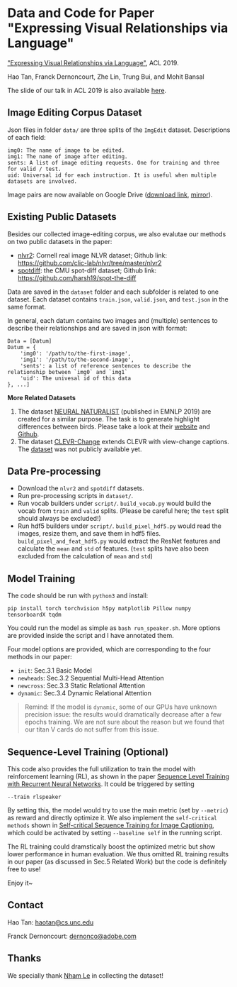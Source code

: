 # Data and Code for Paper "Expressing Visual Relationships via Language"
["Expressing Visual Relationships via Language"](https://arxiv.org/pdf/1906.07689.pdf), ACL 2019.

Hao Tan, Franck Dernoncourt, Zhe Lin, Trung Bui, and Mohit Bansal 

The slide of our talk in ACL 2019 is also available [here](http://www.cs.unc.edu/~airsplay/Hao_ACL_2019_slide.pdf).

## Image Editing Corpus Dataset
Json files in folder `data/` are three splits of the `ImgEdit` dataset. 
Descriptions of each field:
```
img0: The name of image to be edited.
img1: The name of image after editing.
sents: A list of image editing requests. One for training and three for valid / test.
uid: Universal id for each instruction. It is useful when multiple datasets are involved.
```

Image pairs are now available on Google Drive ([download link](https://drive.google.com/drive/folders/1p_hkPwRUiLl1RHV3DkzQk3ti-GzHzT7O?usp=sharing), [mirror](https://archive.org/details/image-editing-dataset)).


## Existing Public Datasets
Besides our collected image-editing corpus, we also evalutae our methods on two public datasets in the paper:
- [nlvr2](https://arxiv.org/pdf/1811.00491.pdf): Cornell real image NLVR dataset; Github link: <https://github.com/clic-lab/nlvr/tree/master/nlvr2>
- [spotdiff](https://arxiv.org/pdf/1808.10584.pdf): the CMU spot-diff dataset; Github link: <https://github.com/harsh19/spot-the-diff>

Data are saved in the `dataset` folder and each subfolder is related to one dataset.
Each dataset contains `train.json`, `valid.json`, and `test.json` in the same format.

In general, each datum contains two images and (multiple) sentences to describe their relationships and are saved in json with format:
```
Data = [Datum]
Datum = {
    'img0': '/path/to/the-first-image',
    'img1': '/path/to/the-second-image',
    'sents': a list of reference sentences to describe the relationship between `img0` and `img1`
    'uid': The univesal id of this data
}, ...]
```

**More Related Datasets** 
1. The dataset [NEURAL NATURALIST](https://arxiv.org/abs/1909.04101) (published in EMNLP 2019) are created for a similar purpose. The task is to generate highlight differences between birds. Please take a look at their [website](https://mbforbes.github.io/neural-naturalist/#on-the-shoulders-of-Giants) and [Github](https://github.com/google-research-datasets/birds-to-words). 
2. The dataset [CLEVR-Change](https://arxiv.org/pdf/1901.02527.pdf) extends CLEVR with view-change captions. The [dataset](https://github.com/Seth-Park/viewpoint-invariant-change-captioning) was not publicly available yet. 

## Data Pre-processing

- Download the `nlvr2` and `spotdiff` datasets.
- Run pre-processing scripts in `dataset/`.
- Run vocab builders under `script/`. `build_vocab.py` would build the vocab from `train` and `valid` splits. (Please be careful here; the `test` split should always be excluded!)
- Run hdf5 builders under `script/`. `build_pixel_hdf5.py` would read the images, resize them, and save them in hdf5 files. `build_pixel_and_feat_hdf5.py` would extract the ResNet features and calculate the `mean` and `std` of features. (`test` splits have also been excluded from the calculation of `mean` and `std`)


## Model Training
The code should be run with `python3` and install: 
```
pip install torch torchvision h5py matplotlib Pillow numpy tensorboardX tqdm
```

You could run the model as simple as `bash run_speaker.sh`. More options are provided inside the script and I have annotated them.

Four model options are provided, which are corresponding to the four methods in our paper:

- `init`: Sec.3.1 Basic Model
- `newheads`: Sec.3.2 Sequential Multi-Head Attention
- `newcross`: Sec.3.3 Static Relational Attention
- `dynamic`: Sec.3.4 Dynamic Relational Attention


> Remind: If the model is `dynamic`, some of our GPUs have unknown precision issue: the results would dramatically decrease after a few epochs training. We are not sure about the reason but we found that our titan V cards do not suffer from this issue.


## Sequence-Level Training (Optional)
This code also provides the full utilization to train the model with reinforcement learning (RL), as shown in the paper [Sequence Level Training with Recurrent Neural Networks](https://arxiv.org/abs/1511.06732). It could be triggered by setting
```
--train rlspeaker
```
By setting this, the model would try to use the main metric (set by `--metric`) as reward and directly optimize it.
We also implement the `self-critical methods` shown in [Self-critical Sequence Training for Image Captioning](https://arxiv.org/abs/1612.00563), which could be activated by setting `--baseline self` in the running script.

The RL training could dramstically boost the optimized metric but show lower performance in human evaluation. We thus omitted RL training results in our paper (as discussed in Sec.5 Related Work) but the code is definitely free to use!

Enjoy it~

## Contact
Hao Tan: haotan@cs.unc.edu

Franck Dernoncourt: dernonco@adobe.com 

## Thanks
We specially thank [Nham Le](https://www.linkedin.com/in/nhamle/) in collecting the dataset!
